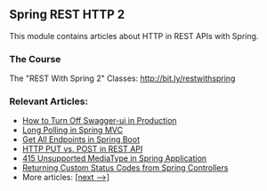 ## Spring REST HTTP 2

This module contains articles about HTTP in REST APIs with Spring.

### The Course
The "REST With Spring 2" Classes: http://bit.ly/restwithspring

### Relevant Articles:

- [How to Turn Off Swagger-ui in Production](https://www.baeldung.com/swagger-ui-turn-off-in-production)
- [Long Polling in Spring MVC](https://www.baeldung.com/spring-mvc-long-polling)
- [Get All Endpoints in Spring Boot](https://www.baeldung.com/spring-boot-get-all-endpoints)
- [HTTP PUT vs. POST in REST API](https://www.baeldung.com/rest-http-put-vs-post)
- [415 Unsupported MediaType in Spring Application](https://www.baeldung.com/spring-415-unsupported-mediatype)
- [Returning Custom Status Codes from Spring Controllers](https://www.baeldung.com/spring-mvc-controller-custom-http-status-code)
- More articles: [[next -->]](../spring-rest-http-3)
